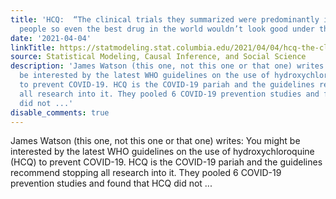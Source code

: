 ```yaml
---
title: 'HCQ:  “The clinical trials they summarized were predominantly in young healthy
  people so even the best drug in the world wouldn’t look good under their framework.”'
date: '2021-04-04'
linkTitle: https://statmodeling.stat.columbia.edu/2021/04/04/hcq-the-clinical-trials-they-summarized-were-predominantly-in-young-healthy-people-so-even-the-best-drug-in-the-world-wouldnt-look-good-under-their-framework/
source: Statistical Modeling, Causal Inference, and Social Science
description: 'James Watson (this one, not this one or that one) writes: You might
  be interested by the latest WHO guidelines on the use of hydroxychloroquine (HCQ)
  to prevent COVID-19. HCQ is the COVID-19 pariah and the guidelines recommend stopping
  all research into it. They pooled 6 COVID-19 prevention studies and found that HCQ
  did not ...'
disable_comments: true
---
```

James Watson (this one, not this one or that one) writes: You might be interested by the latest WHO guidelines on the use of hydroxychloroquine (HCQ) to prevent COVID-19. HCQ is the COVID-19 pariah and the guidelines recommend stopping all research into it. They pooled 6 COVID-19 prevention studies and found that HCQ did not ...